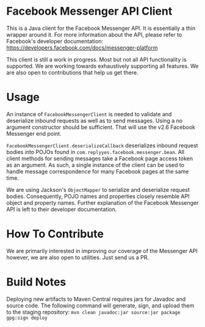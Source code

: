 # Facebook Messenger API Client
This is a Java client for the Facebook Messenger API. It is essentially a thin wrapper around it. For more information about the API, please refer to Facebook's developer documentation:
https://developers.facebook.com/docs/messenger-platform

This client is still a work in progress. Most but not all API functionality is supported. We are working towards exhaustively supporting all features. We are also open to contributions that help us get there.

# Usage
An instance of `FacebookMessengerClient` is needed to validate and deserialize inbound requests as well as to send messages. Using a no argument constructor should be sufficient. That will use the v2.6 Facebook Messenger end point.

`FacebookMessengerClient.deserializeCallback` deserializes inbound request bodies into POJOs found in `com.replyyes.facebook.messenger.bean`. All client methods for sending messages take a Facebook page access token as an argument. As such, a single instance of the client can be used to handle message correspondence for many Facebook pages at the same time.

We are using Jackson's `ObjectMapper` to serialize and deserialize request bodies. Consequently, POJO names and properties closely resemble API object and property names. Further explanation of the Facebook Messenger API is left to their developer documentation.

# How To Contribute
We are primarily interested in improving our coverage of the Messenger API however, we are also open to utilities. Just send us a PR.

# Build Notes
Deploying new artifacts to Maven Central requires jars for Javadoc and source code. The following command will generate, sign, and upload them to the staging repository: `mvn clean javadoc:jar source:jar package gpg:sign deploy`
